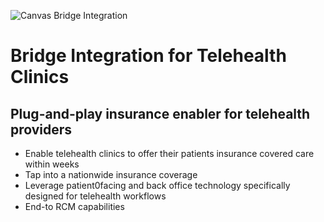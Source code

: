 ![Canvas Bridge Integration](https://images.prismic.io/canvas-website/Z2NLr5bqstJ98p4I_bridge_logo.png?auto=format,compress)

# Bridge Integration for Telehealth Clinics

## Plug-and-play insurance enabler for telehealth providers
- Enable telehealth clinics to offer their patients insurance covered care within weeks
- Tap into a nationwide insurance coverage
- Leverage patient0facing and back office technology specifically designed for telehealth workflows
- End-to RCM capabilities
